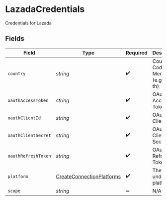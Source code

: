 # LazadaCredentials

Credentials for Lazada


## Fields

| Field                                                                         | Type                                                                          | Required                                                                      | Description                                                                   |
| ----------------------------------------------------------------------------- | ----------------------------------------------------------------------------- | ----------------------------------------------------------------------------- | ----------------------------------------------------------------------------- |
| `country`                                                                     | *string*                                                                      | :heavy_check_mark:                                                            | Country Code for Merchant (e.g. id, sg, th)                                   |
| `oauthAccessToken`                                                            | *string*                                                                      | :heavy_check_mark:                                                            | OAuth Access Token                                                            |
| `oauthClientId`                                                               | *string*                                                                      | :heavy_check_mark:                                                            | OAuth Client ID                                                               |
| `oauthClientSecret`                                                           | *string*                                                                      | :heavy_check_mark:                                                            | OAuth Client Secret                                                           |
| `oauthRefreshToken`                                                           | *string*                                                                      | :heavy_check_mark:                                                            | OAuth Refresh Token                                                           |
| `platform`                                                                    | [CreateConnectionPlatforms](../../models/shared/createconnectionplatforms.md) | :heavy_check_mark:                                                            | The underlying platform.                                                      |
| `scope`                                                                       | *string*                                                                      | :heavy_minus_sign:                                                            | N/A                                                                           |